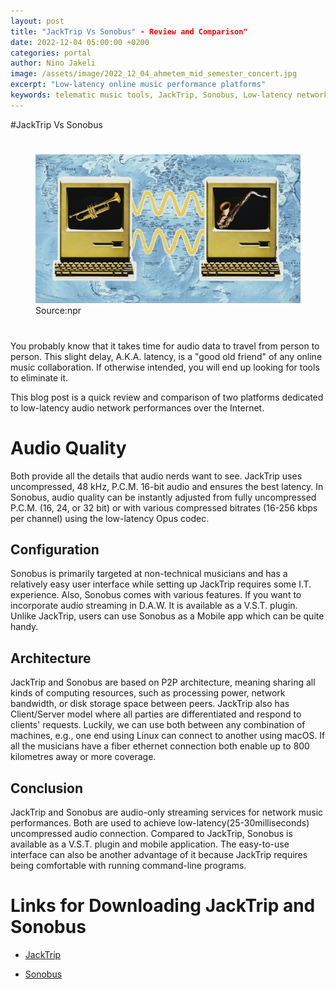```yaml
---
layout: post
title: "JackTrip Vs Sonobus" - Review and Comparison"
date: 2022-12-04 05:00:00 +0200
categories: portal
author: Nino Jakeli
image: /assets/image/2022_12_04_ahmetem_mid_semester_concert.jpg
excerpt: "Low-latency online music performance platforms"
keywords: telematic music tools, JackTrip, Sonobus, Low-latency network performance
---
```

#JackTrip Vs Sonobus
#

<figure style="float: none">
   <img 
   src="/assets/image/2022_12_06_ninojak_Telematic_Performance.jpg"
   /> 
   <figcaption>Source:npr</figcaption>
</figure>



#

You probably know that it takes time for audio data to travel from person to person. This slight delay, A.K.A. latency, is a "good old friend" of any online music collaboration. If otherwise intended, you will end up looking for tools to eliminate it.

This blog post is a quick review and comparison of two platforms dedicated to low-latency audio network performances over the Internet.





# Audio Quality

Both provide all the details that audio nerds want to see. JackTrip uses uncompressed, 48 kHz, P.C.M. 16-bit audio and ensures the best latency. In Sonobus, audio quality can be instantly adjusted from fully uncompressed P.C.M. (16, 24, or 32 bit) or with various compressed bitrates (16-256 kbps per channel) using the low-latency Opus codec.


## Configuration

Sonobus is primarily targeted at non-technical musicians and has a relatively easy user interface while setting up JackTrip requires some I.T. experience. Also, Sonobus comes with various features. If you want to incorporate audio streaming in D.A.W. It is available as a V.S.T. plugin. Unlike JackTrip, users can use Sonobus as a Mobile app which can be quite handy. 


## Architecture

JackTrip and Sonobus are based on P2P architecture, meaning sharing all kinds of computing resources, such as processing power, network bandwidth, or disk storage space between peers. JackTrip also has Client/Server model where all parties are differentiated and respond to clients' requests. Luckily, we can use both between any combination of machines, e.g., one end using Linux can connect to another using macOS. ‍If all the musicians have a fiber ethernet connection both enable up to 800 kilometres away or more coverage.


## Conclusion

JackTrip and Sonobus are audio-only streaming services for network music performances. Both are used to achieve low-latency(25-30milliseconds) uncompressed audio connection. Compared to JackTrip, Sonobus is available as a V.S.T. plugin and mobile application. The easy-to-use interface can also be another advantage of it because JackTrip requires being comfortable with running command-line programs.





# Links for Downloading JackTrip and Sonobus

- [JackTrip](https://ccrma.stanford.edu/software/jacktrip/)

- [Sonobus](https://sonobus.net/)
